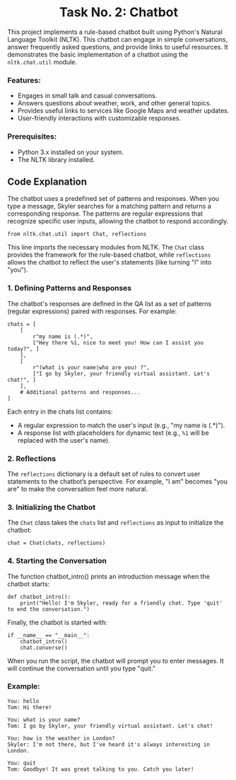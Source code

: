 <h1 align="center">Task No. 2: Chatbot</h1>

This project implements a rule-based chatbot built using Python's Natural Language Toolkit (NLTK). This chatbot can engage in simple conversations, answer frequently asked questions, and provide links to useful resources. It demonstrates the basic implementation of a chatbot using the `nltk.chat.util` module.

### Features:

- Engages in small talk and casual conversations.
- Answers questions about weather, work, and other general topics.
- Provides useful links to services like Google Maps and weather updates.
- User-friendly interactions with customizable responses.

### Prerequisites:

- Python 3.x installed on your system.
- The NLTK library installed.

## Code Explanation

The chatbot uses a predefined set of patterns and responses. When you type a message, Skyler searches for a matching pattern and returns a corresponding response. The patterns are regular expressions that recognize specific user inputs, allowing the chatbot to respond accordingly.

```
from nltk.chat.util import Chat, reflections
```

This line imports the necessary modules from NLTK. The `Chat` class provides the framework for the rule-based chatbot, while `reflections` allows the chatbot to reflect the user's statements (like turning "I" into "you").

### 1. Defining Patterns and Responses

The chatbot's responses are defined in the QA list as a set of patterns (regular expressions) paired with responses. For example:

```
chats = [
    [
        r"my name is (.*)",
        ["Hey there %1, nice to meet you! How can I assist you today?", ]
    ],
    [
        r"(what is your name|who are you) ?",
        ["I go by Skyler, your friendly virtual assistant. Let's chat!", ]
    ],
    # Additional patterns and responses...
]
```

Each entry in the chats list contains:

- A regular expression to match the user's input (e.g., "my name is (.*)").
- A response list with placeholders for dynamic text (e.g., `%1` will be replaced with the user's name).

### 2. Reflections

The `reflections` dictionary is a default set of rules to convert user statements to the chatbot’s perspective. For example, "I am" becomes "you are" to make the conversation feel more natural.

### 3. Initializing the Chatbot

The `Chat` class takes the `chats` list and `reflections` as input to initialize the chatbot:

```
chat = Chat(chats, reflections)
```

### 4. Starting the Conversation

The function chatbot_intro() prints an introduction message when the chatbot starts:

```
def chatbot_intro():
    print("Hello! I'm Skyler, ready for a friendly chat. Type 'quit' to end the conversation.")
```

Finally, the chatbot is started with:

```
if __name__ == "__main__":
    chatbot_intro()
    chat.converse()
```

When you run the script, the chatbot will prompt you to enter messages. It will continue the conversation until you type "quit."

### Example:

```
You: hello
Tom: Hi there!

You: what is your name?
Tom: I go by Skyler, your friendly virtual assistant. Let's chat!

You: how is the weather in London?
Skyler: I'm not there, but I've heard it's always interesting in London.

You: quit
Tom: Goodbye! It was great talking to you. Catch you later!
```
